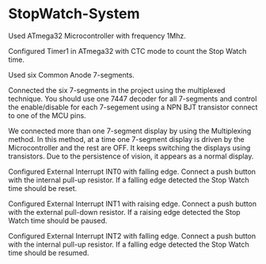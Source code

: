 # StopWatch-System

Used ATmega32 Microcontroller with frequency 1Mhz.

Configured Timer1 in ATmega32 with CTC mode to count the Stop Watch time.

Used six Common Anode 7-segments.

Connected the six 7-segments in the project using the multiplexed technique. You should use one 7447 decoder for all 7-segments and control the enable/disable for each 7-segement using a NPN BJT transistor connect to one of the MCU pins.

We connected more than one 7-segment display by using the Multiplexing method. In this method, at a time one 7-segment display is driven by the Microcontroller and the rest are OFF. It keeps switching the displays using transistors. Due to the persistence of vision, it appears as a normal display.

Configured External Interrupt INT0 with falling edge. Connect a push button with the internal pull-up resistor. If a falling edge detected the Stop Watch time should be reset.

Configured External Interrupt INT1 with raising edge. Connect a push button with the external pull-down resistor. If a raising edge detected the Stop Watch time should be paused.

Configured External Interrupt INT2 with falling edge. Connect a push button with the internal pull-up resistor. If a falling edge detected the Stop Watch time should be resumed.
